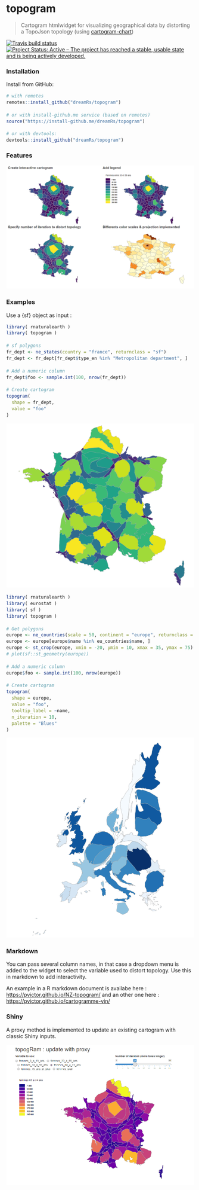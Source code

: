 # topogram

> Cartogram htmlwidget for visualizing geographical data by distorting a TopoJson topology (using [cartogram-chart](https://github.com/vasturiano/cartogram-chart))

[![Travis build status](https://travis-ci.org/dreamRs/topogram.svg?branch=master)](https://travis-ci.org/dreamRs/topogram)
[![Project Status: Active – The project has reached a stable, usable state and is being actively developed.](http://www.repostatus.org/badges/latest/active.svg)](http://www.repostatus.org/#active)


### Installation

Install from GitHub:

```r
# with remotes
remotes::install_github("dreamRs/topogram")

# or with install-github.me service (based on remotes)
source("https://install-github.me/dreamRs/topogram")

# or with devtools:
devtools::install_github("dreamRs/topogram")
```


### Features


![](img/features.png)


### Examples

Use a {sf} object as input :

```r
library( rnaturalearth )
library( topogram )

# sf polygons
fr_dept <- ne_states(country = "france", returnclass = "sf")
fr_dept <- fr_dept[fr_dept$type_en %in% "Metropolitan department", ]

# Add a numeric column
fr_dept$foo <- sample.int(100, nrow(fr_dept))

# Create cartogram
topogram(
  shape = fr_dept, 
  value = "foo"
)
```

![](img/france.png)


```r
library( rnaturalearth )
library( eurostat )
library( sf )
library( topogram )

# Get polygons
europe <- ne_countries(scale = 50, continent = "europe", returnclass = "sf")
europe <- europe[europe$name %in% eu_countries$name, ]
europe <- st_crop(europe, xmin = -20, ymin = 10, xmax = 35, ymax = 75)
# plot(sf::st_geometry(europe))

# Add a numeric column 
europe$foo <- sample.int(100, nrow(europe))

# Create cartogram
topogram(
  shape = europe, 
  value = "foo", 
  tooltip_label = ~name, 
  n_iteration = 10, 
  palette = "Blues"
)
```
![](img/europe.png)



### Markdown

You can pass several column names, in that case a dropdown menu is added to the widget to select the variable used to distort topology. Use this in markdown to add interactivity.

An example in a R markdown document is availabe here : https://pvictor.github.io/NZ-topogram/ and an other one here : https://pvictor.github.io/cartogramme-vin/


### Shiny

A proxy method is implemented to update an existing cartogram with classic Shiny inputs.

![](img/example-proxy.gif)




